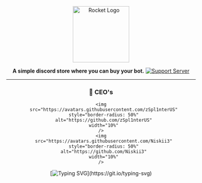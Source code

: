 <div align="center">
  <a href="https://discord.gg/hmptMArghm" target="_blank"
    ><img src="https://i.imgur.com/zRk4C7b.png" alt="Rocket Logo" height="150"
  /></a>

  **A simple discord store where you can buy your bot.** [![Support
  Server](https://discord.com/api/guilds/958770825522217110/embed.png?style=banner2)](https://discord.gg/hmptMArghm)

  <hr />
  <div>
    <h3>👑 CEO's</h3>

    <img
      src="https://avatars.githubusercontent.com/zSpl1nterUS"
      style="border-radius: 50%"
      alt="https://github.com/zSpl1nterUS"
      width="10%"
    />
    <img
      src="https://avatars.githubusercontent.com/Niskii3"
      style="border-radius: 50%"
      alt="https://github.com/Niskii3"
      width="10%"
    />
  </div>

  [![Typing
  SVG](https://readme-typing-svg.herokuapp.com?color=86deff&lines=+The+sky+isn't+the+limit.+Go+beyond.)](https://git.io/typing-svg)
</div>
